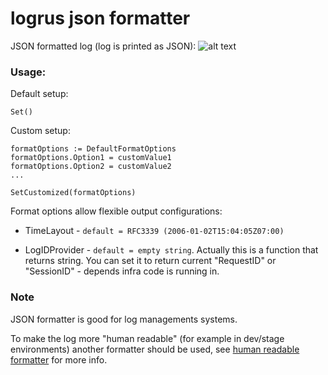 # logrus json formatter


JSON formatted log (log is printed as JSON):
![alt text](https://github.com/gtforge/rex_common/blob/master/log_formatter/readme_files/json-formatter.png "Example")

### Usage:

Default setup:
```
Set()
```

Custom setup:
```
formatOptions := DefaultFormatOptions
formatOptions.Option1 = customValue1
formatOptions.Option2 = customValue2
...

SetCustomized(formatOptions)
```

Format options allow flexible output configurations:

- TimeLayout - `default = RFC3339 (2006-01-02T15:04:05Z07:00)`

- LogIDProvider - `default = empty string`.
Actually this is a function that returns string. You can set it to return
current "RequestID" or "SessionID" - depends infra code is running in.


### Note

JSON formatter is good for log managements systems.

To make the log more "human readable" (for example in dev/stage environments)
another formatter should be used, see [human readable formatter](./formatters/logrus-human-formatter/)
for more info.
